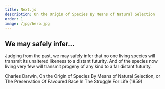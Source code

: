 ```yaml
---
title: Next.js
description: On the Origin of Species By Means of Natural Selection
order: 1
image: /jpg/hero.jpg
---
```

## We may safely infer...

Judging from the past, we may safely infer that no one living species will transmit its unaltered likeness to a distant futurity. And of the species now living very few will transmit progeny of any kind to a far distant futurity.

Charles Darwin, On the Origin of Species By Means of Natural Selection, or The Preservation Of Favoured Race In The Struggle For Life (1859)